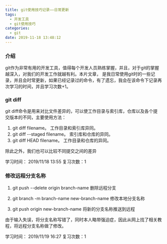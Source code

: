 ```yaml
---
title: git使用技巧记录——日常更新
tags:
  - 开发工具
  - git使用技巧
categories:
  - git
date: 2019-11-18 13:48:12
---
```


### 介绍

git作为非常有用的开发工具，值得每个开发人员熟练掌握，并且，对于git的掌握越深入，对我们的开发工作就越有利。本片文章，
是我日常使用git时的一些记录，并且会时常更新，如果已经记录过的命令，有了遗忘，我会在该命令下记录再次学习的时间，并且学习次数+1。

### git diff

git diff命令是用来对比文件差异的，可以使工作目录与索引库，仓库以及各个提交版本的不同，主要使用方法：

1. git diff filename。 工作目录和索引库异同。
2. git diff --staged filename。 索引库和仓库的异同。
3. git diff HEAD filename。 工作目录和仓库的异同。

除此之外，我们也可以比较不同提交之间的差异

学习时间：
2019/11/18 13:55
复习次数：1


### 修改远程分支名称

1. git push --delete origin branch-name  删除远程分支

2. git branch -m branch-name new-branch-name 修改本地分支名称

3. git push origin new-branch-name 将新的分支名称推送到远程

由于输入失误，将分支名称写错了，同时本人略带强迫症，因此从网上找了相关教程，将远程分支名称做了修改。


学习时间：
2019/11/19 16:27
复习次数：1






